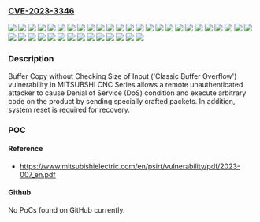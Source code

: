 ### [CVE-2023-3346](https://cve.mitre.org/cgi-bin/cvename.cgi?name=CVE-2023-3346)
![](https://img.shields.io/static/v1?label=Product&message=MITSUBISHI%20CNC%20C80%20Series%20C80&color=blue)
![](https://img.shields.io/static/v1?label=Product&message=MITSUBISHI%20CNC%20E70%20Series%20E70&color=blue)
![](https://img.shields.io/static/v1?label=Product&message=MITSUBISHI%20CNC%20E80%20Series%20E80&color=blue)
![](https://img.shields.io/static/v1?label=Product&message=MITSUBISHI%20CNC%20IoT%20Unit%20Data%20Acquisition%20Unit&color=blue)
![](https://img.shields.io/static/v1?label=Product&message=MITSUBISHI%20CNC%20IoT%20Unit%20Remote%20Service%20Gateway%20Unit&color=blue)
![](https://img.shields.io/static/v1?label=Product&message=MITSUBISHI%20CNC%20M700V%20Series%20M720VS&color=blue)
![](https://img.shields.io/static/v1?label=Product&message=MITSUBISHI%20CNC%20M700V%20Series%20M720VW&color=blue)
![](https://img.shields.io/static/v1?label=Product&message=MITSUBISHI%20CNC%20M700V%20Series%20M730VS&color=blue)
![](https://img.shields.io/static/v1?label=Product&message=MITSUBISHI%20CNC%20M700V%20Series%20M730VW&color=blue)
![](https://img.shields.io/static/v1?label=Product&message=MITSUBISHI%20CNC%20M700V%20Series%20M750VS&color=blue)
![](https://img.shields.io/static/v1?label=Product&message=MITSUBISHI%20CNC%20M700V%20Series%20M750VW&color=blue)
![](https://img.shields.io/static/v1?label=Product&message=MITSUBISHI%20CNC%20M70V%20Series%20M70V&color=blue)
![](https://img.shields.io/static/v1?label=Product&message=MITSUBISHI%20CNC%20M80%20Series%20M80&color=blue)
![](https://img.shields.io/static/v1?label=Product&message=MITSUBISHI%20CNC%20M80%20Series%20M80W&color=blue)
![](https://img.shields.io/static/v1?label=Product&message=MITSUBISHI%20CNC%20M800%20Series%20M800S&color=blue)
![](https://img.shields.io/static/v1?label=Product&message=MITSUBISHI%20CNC%20M800%20Series%20M800W&color=blue)
![](https://img.shields.io/static/v1?label=Product&message=MITSUBISHI%20CNC%20M800V%20Series%20M800VS&color=blue)
![](https://img.shields.io/static/v1?label=Product&message=MITSUBISHI%20CNC%20M800V%20Series%20M800VW&color=blue)
![](https://img.shields.io/static/v1?label=Product&message=MITSUBISHI%20CNC%20M80V%20Series%20M80V&color=blue)
![](https://img.shields.io/static/v1?label=Product&message=MITSUBISHI%20CNC%20M80V%20Series%20M80VW&color=blue)
![](https://img.shields.io/static/v1?label=Version&message=System%20Number%20BND-1012W000%20versions%20LF%20and%20prior%20&color=brightgreen)
![](https://img.shields.io/static/v1?label=Version&message=System%20Number%20BND-1012W002%20versions%20LF%20and%20prior%20&color=brightgreen)
![](https://img.shields.io/static/v1?label=Version&message=System%20Number%20BND-1015W000%20versions%20LF%20and%20prior%20&color=brightgreen)
![](https://img.shields.io/static/v1?label=Version&message=System%20Number%20BND-1015W002%20versions%20LF%20and%20prior%20&color=brightgreen)
![](https://img.shields.io/static/v1?label=Version&message=System%20Number%20BND-1018W000%20versions%20LF%20and%20prior%20&color=brightgreen)
![](https://img.shields.io/static/v1?label=Version&message=System%20Number%20BND-1022W000%20versions%20LF%20and%20prior%20&color=brightgreen)
![](https://img.shields.io/static/v1?label=Version&message=System%20Number%20BND-2005W000%20versions%20FB%20and%20prior%20&color=brightgreen)
![](https://img.shields.io/static/v1?label=Version&message=System%20Number%20BND-2006W000%20versions%20FB%20and%20prior%20&color=brightgreen)
![](https://img.shields.io/static/v1?label=Version&message=System%20Number%20BND-2007W000%20versions%20FB%20and%20prior%20&color=brightgreen)
![](https://img.shields.io/static/v1?label=Version&message=System%20Number%20BND-2008W000%20versions%20FB%20and%20prior%20&color=brightgreen)
![](https://img.shields.io/static/v1?label=Version&message=System%20Number%20BND-2009W000%20versions%20FB%20and%20prior%20&color=brightgreen)
![](https://img.shields.io/static/v1?label=Version&message=System%20Number%20BND-2036W000%20versions%20BF%20and%20prior%20&color=brightgreen)
![](https://img.shields.io/static/v1?label=Version&message=System%20Number%20BND-2041W001%20versions%20AD%20and%20prior%20&color=brightgreen)
![](https://img.shields.io/static/v1?label=Version&message=System%20Number%20BND-2041W002%20all%20versions%20&color=brightgreen)
![](https://img.shields.io/static/v1?label=Version&message=System%20Number%20BND-2051W000%20versions%20A8%20and%20prior%20&color=brightgreen)
![](https://img.shields.io/static/v1?label=Version&message=System%20Number%20BND-2052W000%20versions%20A8%20and%20prior%20&color=brightgreen)
![](https://img.shields.io/static/v1?label=Version&message=System%20Number%20BND-2053W000%20versions%20A8%20and%20prior%20&color=brightgreen)
![](https://img.shields.io/static/v1?label=Version&message=System%20Number%20BND-2054W000%20versions%20A8%20and%20prior%20&color=brightgreen)
![](https://img.shields.io/static/v1?label=Vulnerability&message=CWE-120%20Buffer%20Copy%20without%20Checking%20Size%20of%20Input%20('Classic%20Buffer%20Overflow')&color=brightgreen)

### Description

Buffer Copy without Checking Size of Input ('Classic Buffer Overflow') vulnerability in MITSUBSHI CNC Series allows a remote unauthenticated attacker to cause Denial of Service (DoS) condition and execute arbitrary code on the product by sending specially crafted packets. In addition, system reset is required for recovery.

### POC

#### Reference
- https://www.mitsubishielectric.com/en/psirt/vulnerability/pdf/2023-007_en.pdf

#### Github
No PoCs found on GitHub currently.

